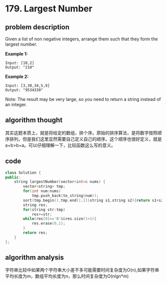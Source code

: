 # 179. Largest Number

## problem description

Given a list of non negative integers, arrange them such that they form the largest number.

**Example 1:**

```text
Input: [10,2]
Output: "210"
```

**Example 2:**

```text
Input: [3,30,34,5,9]
Output: "9534330"
```

Note: The result may be very large, so you need to return a string instead of an integer.

## algorithm thought

其实这题本质上，就是将给定的数组，排个序。原始的排序算法，是将数字按照顺序排列，但是我们这里显然需要自己定义自己的顺序。这个顺序也很好定义，就是a+b&gt;b+a。可以仔细理解一下，比较函数这么写的意义。

## code

```cpp
class Solution {
public:
    string largestNumber(vector<int>& nums) {
        vector<string> tmp;
        for(int num:nums)
            tmp.push_back(to_string(num));
        sort(tmp.begin(),tmp.end(),[](string s1,string s2){return s1+s2>s2+s1;});
        string res;
        for(string str:tmp)
            res+=str;
        while(res[0]=='0'&&res.size()>1){
            res.erase(0,1);
        }
        return res;
    }
};
```

## algorithm analysis

字符串比较中如果两个字符串大小差不多可能需要时间复杂度为O\(n\),如果字符串平均长度为m，数组平均长度为n，那么时间复杂度为O\(nlgn\*m\)

